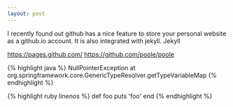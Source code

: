 ```yaml
---
layout: post
---
```


I recently found out github has a nice feature to store your personal website as a github.io account. 
It is also integrated with jekyll. Jekyll

https://pages.github.com/
https://github.com/poole/poole

{% highlight java %}
NullPointerException at org.springframework.core.GenericTypeResolver.getTypeVariableMap
{% endhighlight %}

{% highlight ruby linenos %}
def foo
	puts 'foo'
end
{% endhighlight %}